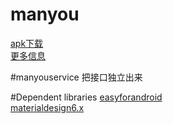 # manyou
[apk下载](http://openbox.mobilem.360.cn/index/d/sid/2479387 "下载") <br/>
[更多信息](http://zhushou.360.cn/detail/index/soft_id/2479387 "下载") <br/>



#manyouservice
把接口独立出来<br/>


#Dependent libraries
[easyforandroid](https://github.com/KouChengjian/easyforandroid "") <br/>
[materialdesign6.x](https://github.com/KouChengjian/materialdesign6.x "") <br/>
